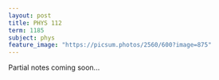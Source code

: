 ```yaml
---
layout: post
title: PHYS 112
term: 1185
subject: phys
feature_image: "https://picsum.photos/2560/600?image=875"
---
```


Partial notes coming soon...
